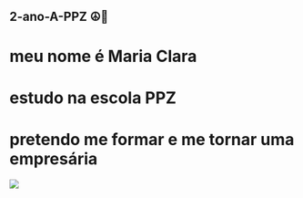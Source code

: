 ## 2-ano-A-PPZ ☮️🤍
# meu nome é Maria Clara
# estudo na escola PPZ
# pretendo me formar e me tornar uma empresária 
![](https://media1.tenor.com/m/_nNKSSypKrYAAAAC/peace-sign-peace.gif)
